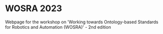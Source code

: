 # WOSRA 2023
Webpage for the workshop on 'Working towards Ontology-based Standards for Robotics and Automation (WOSRA)' - 2nd edition
